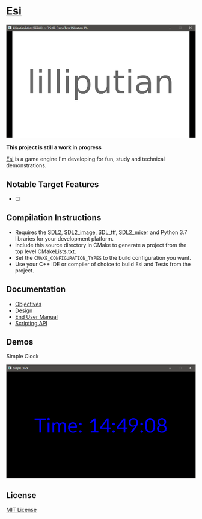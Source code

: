 # [Esi](https://github.com/Jean-LouisH/Esi)

![screenshot](Screenshot.png)

**This project is still a work in progress**

[Esi](https://github.com/Jean-LouisH/Esi) is a game engine I'm developing for fun, study and technical demonstrations.

## Notable Target Features

- [ ]

## Compilation Instructions

* Requires the [SDL2](https://www.libsdl.org/), [SDL2_image](https://www.libsdl.org/projects/SDL_image/), [SDL_ttf](https://www.libsdl.org/projects/SDL_ttf/), [SDL2_mixer](https://www.libsdl.org/projects/SDL_mixer/) and Python 3.7 libraries for your development platform.
* Include this source directory in CMake to generate a project from the top level CMakeLists.txt. 
* Set the `CMAKE_CONFIGURATION_TYPES` to the build configuration you want. 
* Use your C++ IDE or compiler of choice to build Esi and Tests from the project.

## Documentation

* [Objectives](Documentation/Objectives/Objectives.md)
* [Design](Documentation/Design/Design.md)
* [End User Manual](Documentation/End_User_Manual/End_User_Manual.md)
* [Scripting API](Documentation/End_User_Manual/Scripting_API/Scripting_API.md)

## Demos

Simple Clock

![screenshot](SimpleClock.png)

## License

[MIT License](LICENSE)